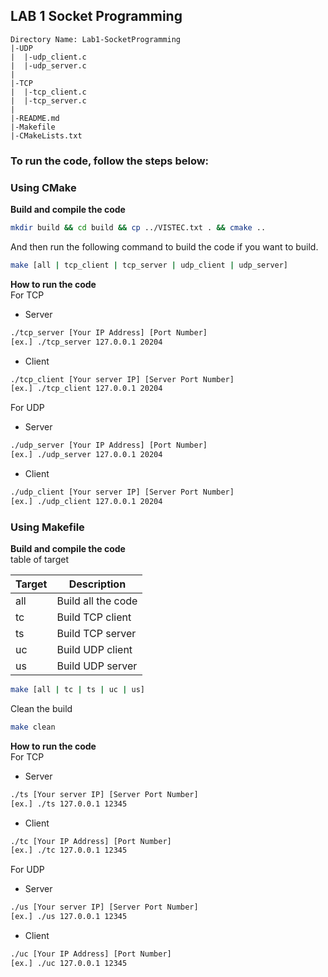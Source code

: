 ## LAB 1 Socket Programming

```
Directory Name: Lab1-SocketProgramming
|-UDP
|  |-udp_client.c
|  |-udp_server.c
|
|-TCP
|  |-tcp_client.c
|  |-tcp_server.c
|
|-README.md
|-Makefile
|-CMakeLists.txt
```

### To run the code, follow the steps below:

### Using CMake

<b>Build and compile the code</b>

```bash
mkdir build && cd build && cp ../VISTEC.txt . && cmake ..
```

And then run the following command to build the code if you want to build.

```bash
make [all | tcp_client | tcp_server | udp_client | udp_server]
```

<b>How to run the code</b><br>
For TCP

- Server

```bash
./tcp_server [Your IP Address] [Port Number]
[ex.] ./tcp_server 127.0.0.1 20204
```

- Client

```bash
./tcp_client [Your server IP] [Server Port Number]
[ex.] ./tcp_client 127.0.0.1 20204
```

For UDP

- Server

```bash
./udp_server [Your IP Address] [Port Number]
[ex.] ./udp_server 127.0.0.1 20204
```

- Client

```bash
./udp_client [Your server IP] [Server Port Number]
[ex.] ./udp_client 127.0.0.1 20204
```

### Using Makefile

<b>Build and compile the code</b><br>
table of target

| Target | Description        |
| ------ | ------------------ |
| all    | Build all the code |
| tc     | Build TCP client   |
| ts     | Build TCP server   |
| uc     | Build UDP client   |
| us     | Build UDP server   |

```bash
make [all | tc | ts | uc | us]
```

Clean the build

```bash
make clean
```

<b>How to run the code</b><br>
For TCP

- Server

```bash
./ts [Your server IP] [Server Port Number]
[ex.] ./ts 127.0.0.1 12345
```

- Client

```bash
./tc [Your IP Address] [Port Number]
[ex.] ./tc 127.0.0.1 12345
```

For UDP

- Server

```bash
./us [Your server IP] [Server Port Number]
[ex.] ./us 127.0.0.1 12345
```

- Client

```bash
./uc [Your IP Address] [Port Number]
[ex.] ./uc 127.0.0.1 12345
```
